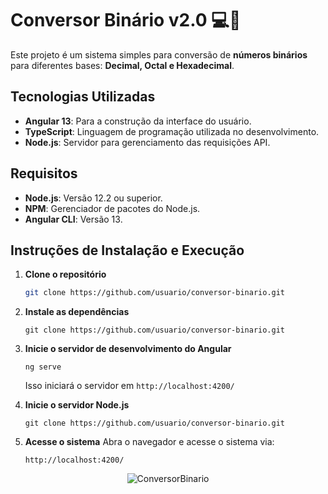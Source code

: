 # Conversor Binário v2.0 💻👾

Este projeto é um sistema simples para conversão de <b>números binários</b> para diferentes bases: <b>Decimal, Octal e Hexadecimal</b>.

## Tecnologias Utilizadas
- **Angular 13**: Para a construção da interface do usuário.
- **TypeScript**: Linguagem de programação utilizada no desenvolvimento.
- **Node.js**: Servidor para gerenciamento das requisições API.

## Requisitos
- **Node.js**: Versão 12.2 ou superior.
- **NPM**: Gerenciador de pacotes do Node.js.
- **Angular CLI**: Versão 13.

## Instruções de Instalação e Execução

1. **Clone o repositório**
   ```bash
   git clone https://github.com/usuario/conversor-binario.git
2. **Instale as dependências**
   ```No terminal, navegue até o diretório do projeto e execute:
   git clone https://github.com/usuario/conversor-binario.git
3. **Inicie o servidor de desenvolvimento do Angular**
   ```
   ng serve
   ```
   Isso iniciará o servidor em `http://localhost:4200/`

5. **Inicie o servidor Node.js**
   ```No terminal, navegue até o diretório do projeto e execute:
   git clone https://github.com/usuario/conversor-binario.git
6. **Acesse o sistema**
   Abra o navegador e acesse o sistema via:
   ```
   http://localhost:4200/
   ```

<p align="center"> <img src="https://github.com/user-attachments/assets/d37bc6c3-2aed-411c-96f3-d66e3bb8c18a" alt="ConversorBinario"></p> 
